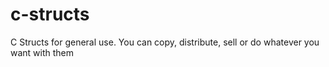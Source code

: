 # c-structs
C Structs for general use. You can copy, distribute, sell or do whatever you want with them
